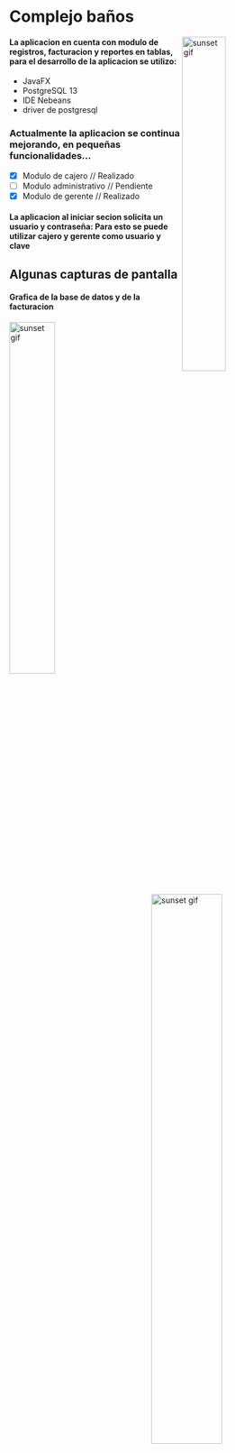 # Complejo baños 
<p>
  <img width="39%" alt="sunset gif" align='right' src="https://github.com/AlexanderCheleA/ProyectosJava/blob/master/ComplejoBa%C3%B1os/capturas/Captura1.JPG"/>
</p>

#### La aplicacion en cuenta con modulo de registros, facturacion y reportes en tablas, para el desarrollo de la aplicacion se utilizo:
- JavaFX
- PostgreSQL 13
- IDE Nebeans
- driver de postgresql

### Actualmente la aplicacion se continua mejorando, en pequeñas funcionalidades...
- [x] Modulo de cajero // Realizado
- [ ] Modulo administrativo // Pendiente
- [x] Modulo de gerente // Realizado
 
#### La aplicacion al iniciar secion solicita un usuario y contraseña: Para esto se puede utilizar cajero y gerente como usuario y clave

## Algunas capturas de pantalla
#### Grafica de la base de datos y de la facturacion
<img width="40%" align='left' alt="sunset gif" src="https://github.com/AlexanderCheleA/ProyectosJava/blob/master/ComplejoBa%C3%B1os/capturas/Captura2.JPG"/>
<img width="50%"  align='right' alt="sunset gif" src="https://github.com/AlexanderCheleA/ProyectosJava/blob/master/ComplejoBa%C3%B1os/capturas/Diagrama%20de%20la%20base%20de%20datos.JPG"/>
